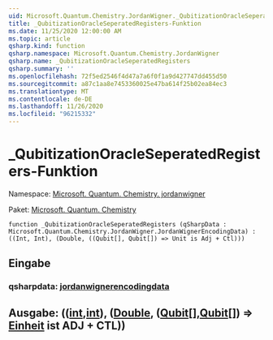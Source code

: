 ```yaml
---
uid: Microsoft.Quantum.Chemistry.JordanWigner._QubitizationOracleSeperatedRegisters
title: _QubitizationOracleSeperatedRegisters-Funktion
ms.date: 11/25/2020 12:00:00 AM
ms.topic: article
qsharp.kind: function
qsharp.namespace: Microsoft.Quantum.Chemistry.JordanWigner
qsharp.name: _QubitizationOracleSeperatedRegisters
qsharp.summary: ''
ms.openlocfilehash: 72f5ed2546f4d47a7a6f0f1a9d427747dd455d50
ms.sourcegitcommit: a87c1aa8e7453360025e47ba614f25b02ea84ec3
ms.translationtype: MT
ms.contentlocale: de-DE
ms.lasthandoff: 11/26/2020
ms.locfileid: "96215332"
---
```

# <a name="_qubitizationoracleseperatedregisters-function"></a>_QubitizationOracleSeperatedRegisters-Funktion

Namespace: [Microsoft. Quantum. Chemistry. jordanwigner](xref:Microsoft.Quantum.Chemistry.JordanWigner)

Paket: [Microsoft. Quantum. Chemistry](https://nuget.org/packages/Microsoft.Quantum.Chemistry)




```qsharp
function _QubitizationOracleSeperatedRegisters (qSharpData : Microsoft.Quantum.Chemistry.JordanWigner.JordanWignerEncodingData) : ((Int, Int), (Double, ((Qubit[], Qubit[]) => Unit is Adj + Ctl)))
```


## <a name="input"></a>Eingabe

### <a name="qsharpdata--jordanwignerencodingdata"></a>qsharpdata: [jordanwignerencodingdata](xref:Microsoft.Quantum.Chemistry.JordanWigner.JordanWignerEncodingData)





## <a name="output--intintdoublequbitqubit--unit--is-adj--ctl"></a>Ausgabe: (([int](xref:microsoft.quantum.lang-ref.int),[int](xref:microsoft.quantum.lang-ref.int)), ([Double](xref:microsoft.quantum.lang-ref.double), ([Qubit](xref:microsoft.quantum.lang-ref.qubit)[],[Qubit](xref:microsoft.quantum.lang-ref.qubit)[]) => [Einheit](xref:microsoft.quantum.lang-ref.unit)  ist ADJ + CTL))

